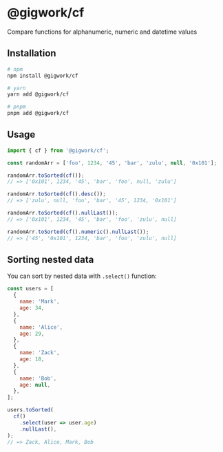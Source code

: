 # @gigwork/cf

Compare functions for alphanumeric, numeric and datetime values

## Installation

```bash
# npm
npm install @gigwork/cf

# yarn
yarn add @gigwork/cf

# pnpm
pnpm add @gigwork/cf
```

## Usage

```javascript
import { cf } from '@gigwork/cf';

const randomArr = ['foo', 1234, '45', 'bar', 'zulu', null, '0x101'];

randomArr.toSorted(cf());
// => ['0x101', 1234, '45', 'bar', 'foo', null, 'zulu']

randomArr.toSorted(cf().desc());
// => ['zulu', null, 'foo', 'bar', '45', 1234, '0x101']

randomArr.toSorted(cf().nullLast());
// => ['0x101', 1234, '45', 'bar', 'foo', 'zulu', null]

randomArr.toSorted(cf().numeric().nullLast());
// => ['45', '0x101', 1234, 'bar', 'foo', 'zulu', null]
```

## Sorting nested data

You can sort by nested data with `.select()` function:

```javascript
const users = [
  {
    name: 'Mark',
    age: 34,
  },
  {
    name: 'Alice',
    age: 29,
  },
  {
    name: 'Zack',
    age: 18,
  },
  {
    name: 'Bob',
    age: null,
  },
];

users.toSorted(
  cf()
    .select(user => user.age)
    .nullLast(),
);
// => Zack, Alice, Mark, Bob
```
